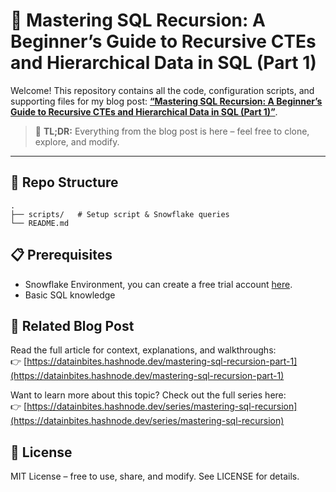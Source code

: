 # 📘 Mastering SQL Recursion: A Beginner’s Guide to Recursive CTEs and Hierarchical Data in SQL (Part 1)

Welcome! This repository contains all the code, configuration scripts, and supporting files for my blog post: **[“Mastering SQL Recursion: A Beginner’s Guide to Recursive CTEs and Hierarchical Data in SQL (Part 1)”](https://datainbites.hashnode.dev/mastering-sql-recursion-part-1)**.

> 📝 **TL;DR:** Everything from the blog post is here – feel free to clone, explore, and modify.

---

## 📂 Repo Structure

```
.
├── scripts/   # Setup script & Snowflake queries
└── README.md
```

## 📋 Prerequisites

- Snowflake Environment, you can create a free trial account [here](https://signup.snowflake.com).
- Basic SQL knowledge

## 📎 Related Blog Post

Read the full article for context, explanations, and walkthroughs:  
👉 [https://datainbites.hashnode.dev/mastering-sql-recursion-part-1](https://datainbites.hashnode.dev/mastering-sql-recursion-part-1)

Want to learn more about this topic? Check out the full series here:  
👉 [https://datainbites.hashnode.dev/series/mastering-sql-recursion](https://datainbites.hashnode.dev/series/mastering-sql-recursion)

## 📜 License

MIT License – free to use, share, and modify. See LICENSE for details.
